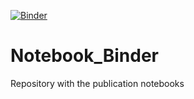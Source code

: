 [![Binder](https://mybinder.org/badge_logo.svg)](https://mybinder.org/v2/gh/DataStudioHvA/Notebook_Binder/main?filepath=Smartbuildings_Python_Notebook.ipynb)
# Notebook_Binder
Repository with the publication notebooks
